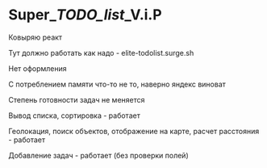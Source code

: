# Super\__TODO_list_\_V.i.P

Ковыряю реакт

Тут должно работать как надо - elite-todolist.surge.sh

Нет оформления

С потреблением памяти что-то не то, наверно яндекс виноват

Степень готовности задач не меняется

Вывод списка, сортировка - работает

Геолокация, поиск объектов, отображение на карте, расчет расстояния - работает

Добавление задач - работает (без проверки полей)
